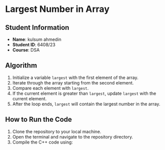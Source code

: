 # Largest Number in Array
## Student Information
- **Name**: kulsum ahmedin
- **Student ID**: 6408/23
- **Course**: DSA
## Algorithm
1. Initialize a variable `largest` with the first element of the
array.
2. Iterate through the array starting from the second element.
3. Compare each element with `largest`.
4. If the current element is greater than `largest`, update 
`largest` with the current element.
5. After the loop ends, `largest` will contain the largest 
number in the array.
## How to Run the Code
1. Clone the repository to your local machine.
2. Open the terminal and navigate to the repository directory.
3. Compile the C++ code using:
 ```bash